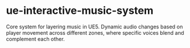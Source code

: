 # ue-interactive-music-system
Core system for layering music in UE5. Dynamic audio changes based on player movement across different zones, where specific voices blend and complement each other.
